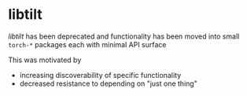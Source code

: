 # libtilt

*libtilt* has been deprecated and functionality has been moved into small `torch-*` packages each with minimal API surface

This was motivated by
- increasing discoverability of specific functionality
- decreased resistance to depending on "just one thing"
